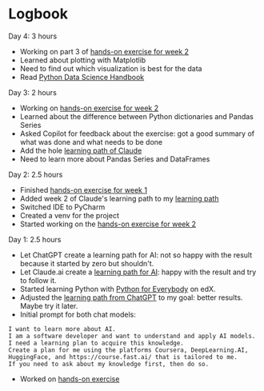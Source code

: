 # Logbook

Day 4: 3 hours
- Working on part 3 of [hands-on exercise for week 2](../docs/learnings/hands-on/week2/README.md)
- Learned about plotting with Matplotlib
- Need to find out which visualization is best for the data
- Read [Python Data Science Handbook](https://jakevdp.github.io/PythonDataScienceHandbook/)

Day 3: 2 hours
- Working on [hands-on exercise for week 2](../docs/learnings/hands-on/week2/README.md)
- Learned about the difference between Python dictionaries and Pandas Series
- Asked Copilot for feedback about the exercise: got a good summary of what was done and what needs to be done
- Add the hole [learning path of Claude](../docs/learning-path-by-claude.md)
- Need to learn more about Pandas Series and DataFrames

Day 2: 2.5 hours
- Finished [hands-on exercise for week 1](../docs/learnings/hands-on/week1/reading-files.py)
- Added week 2 of Claude's learning path to my [learning path](../docs/learning-path-by-claude.md)
- Switched IDE to PyCharm
- Created a venv for the project
- Started working on the [hands-on exercise for week 2](../docs/learnings/hands-on/week2/README.md)

Day 1: 2.5 hours
- Let ChatGPT create a learning path for AI: not so happy with the result because it started by zero but shouldn't.
- Let Claude.ai create a [learning path for AI](../docs/learning-path-by-claude.md): happy with the result and try to follow it.
- Started learning Python with [Python for Everybody](https://learning.edx.org/course/course-v1:MichiganX+py4e101x+2T2024/home) on edX.
- Adjusted the [learning path from ChatGPT](../docs/learning-path-by-chatgpt.md) to my goal: better results. Maybe try it later.
- Initial prompt for both chat models:
```text
I want to learn more about AI. 
I am a software developer and want to understand and apply AI models. 
I need a learning plan to acquire this knowledge. 
Create a plan for me using the platforms Coursera, DeepLearning.AI, 
HuggingFace, and https://course.fast.ai/ that is tailored to me. 
If you need to ask about my knowledge first, then do so.
```
- Worked on [hands-on exercise](../docs/learnings/hands-on/week1/reading-files.py)